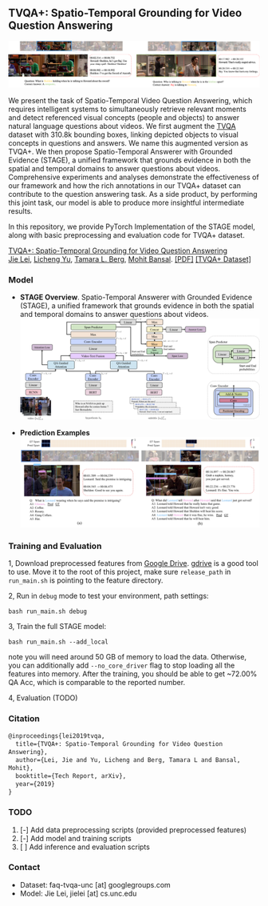 ## TVQA+: Spatio-Temporal Grounding for Video Question Answering

![qa_example](imgs/qa_example_pair.png)

We present the task of Spatio-Temporal Video Question Answering, which requires intelligent 
systems to simultaneously retrieve relevant moments and detect referenced visual concepts 
(people and objects) to answer natural language questions about videos. 
We first augment the [TVQA](http://tvqa.cs.unc.edu/) dataset with 310.8k bounding boxes, linking depicted objects to 
visual concepts in questions and answers. 
We name this augmented version as TVQA+.
We then propose Spatio-Temporal Answerer with Grounded Evidence (STAGE), 
a unified framework that grounds evidence in both the spatial and temporal domains to 
answer questions about videos. 
Comprehensive experiments and analyses demonstrate the effectiveness of our framework and 
how the rich annotations in our TVQA+ dataset can contribute to the question answering task. 
As a side product, by performing this joint task, our model is able to produce more insightful 
intermediate results. 


In this repository, we provide PyTorch Implementation of the STAGE model, along with basic 
preprocessing and evaluation code for TVQA+ dataset.


[TVQA+: Spatio-Temporal Grounding for Video Question Answering](https://arxiv.org/abs/1904.11574)<br>
[Jie Lei](http://www.cs.unc.edu/~jielei/),  [Licheng Yu](http://www.cs.unc.edu/~licheng/), 
[Tamara L. Berg](http://Tamaraberg.com), [Mohit Bansal](https://www.cs.unc.edu/~mbansal/). 
   [[PDF]](https://arxiv.org/abs/1904.11574) [[TVQA+ Dataset]](http://tvqa.cs.unc.edu)


### Model
- **STAGE Overview**. Spatio-Temporal Answerer with Grounded Evidence (STAGE), a unified framework that grounds evidence in both the spatial and temporal domains to answer questions about videos.  
![model_overview](imgs/model_overview.png)


- **Prediction Examples**
![example_predictions](imgs/model_prediction.png) 



### Training and Evaluation
1, Download preprocessed features from [Google Drive](https://drive.google.com/drive/folders/1eTy69AgdJNs-bL_fNLlcC5pMS_QKowrf?usp=sharing). 
[gdrive](https://github.com/prasmussen/gdrive) is a good tool to use. Move it to the root of this project, 
make sure `release_path` in `run_main.sh` is pointing to the feature directory.

2, Run in `debug` mode to test your environment, path settings:
```
bash run_main.sh debug
```

3, Train the full STAGE model:
```
bash run_main.sh --add_local
```
note you will need around 50 GB of memory to load the data. Otherwise, you can additionally add `--no_core_driver` flag to stop loading 
all the features into memory. After the training, you should be able to get ~72.00% QA Acc, which is comparable to the reported number. 

4, Evaluation (TODO)


### Citation
```
@inproceedings{lei2019tvqa,
  title={TVQA+: Spatio-Temporal Grounding for Video Question Answering},
  author={Lei, Jie and Yu, Licheng and Berg, Tamara L and Bansal, Mohit},
  booktitle={Tech Report, arXiv},
  year={2019}
}
```

### TODO
1. [-] Add data preprocessing scripts (provided preprocessed features)
2. [-] Add model and training scripts
3. [ ] Add inference and evaluation scripts


### Contact
- Dataset: faq-tvqa-unc [at] googlegroups.com
- Model: Jie Lei, jielei [at] cs.unc.edu
